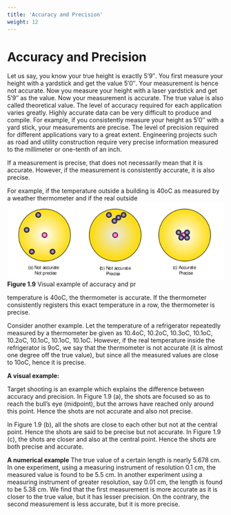 ```yaml
---
title: 'Accuracy and Precision'
weight: 12
---
```


# Accuracy and Precision

Let us say, you know your true height is exactly 5′9″. You first measure your height with a yardstick and get the value 5′0″. Your measurement is hence not accurate. Now you measure your height with a laser yardstick and get 5′9″ as the value. Now your measurement is accurate. The true value is also called theoretical value. The level of accuracy required for each application varies greatly. Highly accurate data can be very difficult to produce and compile. For example, if you consistently measure your height as 5′0″ with a yard stick, your measurements are precise. The level of precision required for different applications vary to a great extent. Engineering projects such as road and utility construction require very precise information measured to the millimeter or one-tenth of an inch.

If a measurement is precise, that does not necessarily mean that it is accurate. However, if the measurement is consistently accurate, it is also precise.

For example, if the temperature outside a building is 40oC as measured by a weather thermometer and if the real outside
![Alt text](<fig 1.8.png>)
**Figure 1.9** Visual example of accuracy and pr

temperature is 40oC, the thermometer is accurate. If the thermometer consistently registers this exact temperature in a row, the thermometer is precise.

Consider another example. Let the temperature of a refrigerator repeatedly measured by a thermometer be given as 10.4oC, 10.2oC, 10.3oC, 10.1oC, 10.2oC, 10.1oC, 10.1oC, 10.1oC. However, if the real temperature inside the refrigerator is 9oC, we say that the thermometer is not accurate (it is almost one degree off the true value), but since all the measured values are close to 10oC, hence it is precise.

**A visual example:** 

Target shooting is an example which explains the difference between accuracy and precision. In Figure 1.9 (a), the shots are focused so as to reach the bull’s eye (midpoint), but the arrows have reached only around this point. Hence the shots are not accurate and also not precise.

In Figure 1.9 (b), all the shots are close to each other but not at the central point. Hence the shots are said to be precise but not accurate. In Figure 1.9 (c), the shots are closer and also at the central point. Hence the shots are both precise and accurate.

**A numerical example** 
The true value of a certain length is nearly 5.678 cm. In one experiment, using a measuring instrument of resolution 0.1 cm, the measured value is found to be 5.5 cm. In another experiment using a measuring instrument of greater resolution, say 0.01 cm, the length is found to be 5.38 cm. We find that the first measurement is more accurate as it is closer to the true value, but it has lesser precision. On the contrary, the second measurement is less accurate, but it is more precise.